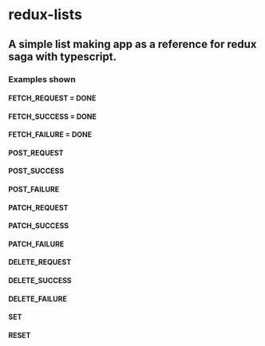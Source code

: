 # redux-lists

## A simple list making app as a reference for redux saga with typescript.

### Examples shown

#### FETCH_REQUEST = DONE
#### FETCH_SUCCESS = DONE
#### FETCH_FAILURE = DONE
#### POST_REQUEST
#### POST_SUCCESS
#### POST_FAILURE
#### PATCH_REQUEST
#### PATCH_SUCCESS
#### PATCH_FAILURE
#### DELETE_REQUEST
#### DELETE_SUCCESS
#### DELETE_FAILURE
#### SET
#### RESET
